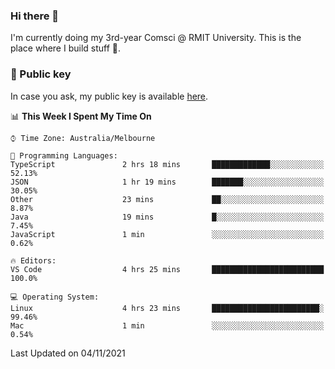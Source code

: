 ### Hi there 👋

I'm currently doing my 3rd-year Comsci @ RMIT University. This is the place where I build stuff 👀. 

### 🔑 Public key

In case you ask, my public key is available [here](https://public.auspham.dev/).

<!--START_SECTION:waka-->
📊 **This Week I Spent My Time On** 

```text
⌚︎ Time Zone: Australia/Melbourne

💬 Programming Languages: 
TypeScript               2 hrs 18 mins       █████████████░░░░░░░░░░░░   52.13% 
JSON                     1 hr 19 mins        ███████░░░░░░░░░░░░░░░░░░   30.05% 
Other                    23 mins             ██░░░░░░░░░░░░░░░░░░░░░░░   8.87% 
Java                     19 mins             █░░░░░░░░░░░░░░░░░░░░░░░░   7.45% 
JavaScript               1 min               ░░░░░░░░░░░░░░░░░░░░░░░░░   0.62%

🔥 Editors: 
VS Code                  4 hrs 25 mins       █████████████████████████   100.0%

💻 Operating System: 
Linux                    4 hrs 23 mins       ████████████████████████░   99.46% 
Mac                      1 min               ░░░░░░░░░░░░░░░░░░░░░░░░░   0.54%

```


 Last Updated on 04/11/2021
<!--END_SECTION:waka-->

<!--
**rockmanvnx6/rockmanvnx6** is a ✨ _special_ ✨ repository because its `README.md` (this file) appears on your GitHub profile.

Here are some ideas to get you started:

- 🔭 I’m currently working on ...
- 🌱 I’m currently learning ...
- 👯 I’m looking to collaborate on ...
- 🤔 I’m looking for help with ...
- 💬 Ask me about ...
- 📫 How to reach me: ...
- 😄 Pronouns: ...
- ⚡ Fun fact: ...
-->
